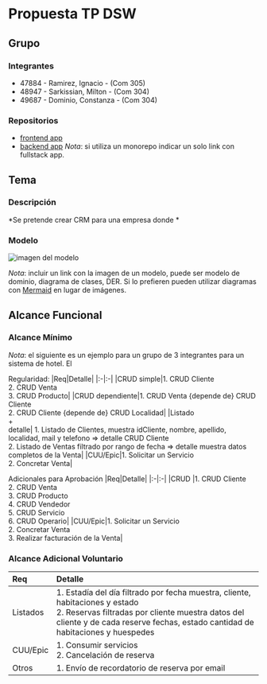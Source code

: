 # Propuesta TP DSW

## Grupo
### Integrantes
* 47884 - Ramirez, Ignacio - (Com 305)
* 48947 - Sarkissian, Milton - (Com 304)
* 49687 - Dominio, Constanza - (Com 304)

### Repositorios
* [frontend app](https://github.com/Ignacioramirez98/Tp-Dsw-FrontEnd)
* [backend app](https://github.com/Ignacioramirez98/Tp-Dsw-BackEnd)
*Nota*: si utiliza un monorepo indicar un solo link con fullstack app.

## Tema
### Descripción
*Se pretende crear CRM para una empresa donde *

### Modelo
![imagen del modelo]()

*Nota*: incluir un link con la imagen de un modelo, puede ser modelo de dominio, diagrama de clases, DER. Si lo prefieren pueden utilizar diagramas con [Mermaid](https://mermaid.js.org) en lugar de imágenes.

## Alcance Funcional 

### Alcance Mínimo

*Nota*: el siguiente es un ejemplo para un grupo de 3 integrantes para un sistema de hotel. El 

Regularidad:
|Req|Detalle|
|:-|:-|
|CRUD simple|1. CRUD Cliente<br>2. CRUD Venta<br>3. CRUD Producto|
|CRUD dependiente|1. CRUD Venta {depende de} CRUD Cliente<br>2. CRUD Cliente {depende de} CRUD Localidad|
|Listado<br>+<br>detalle| 1. Listado de Clientes, muestra idCliente, nombre, apellido, localidad, mail y telefono  => detalle CRUD Cliente<br> 2. Listado de Ventas filtrado por rango de fecha => detalle muestra datos completos de la Venta|
|CUU/Epic|1. Solicitar un Servicio<br>2. Concretar Venta|


Adicionales para Aprobación
|Req|Detalle|
|:-|:-|
|CRUD |1. CRUD Cliente<br>2. CRUD Venta<br>3. CRUD Producto<br>4. CRUD Vendedor<br>5. CRUD Servicio<br>6. CRUD Operario|
|CUU/Epic|1. Solicitar un Servicio<br>2. Concretar Venta<br>3. Realizar facturación de la Venta|


### Alcance Adicional Voluntario

|Req|Detalle|
|:-|:-|
|Listados |1. Estadía del día filtrado por fecha muestra, cliente, habitaciones y estado <br>2. Reservas filtradas por cliente muestra datos del cliente y de cada reserve fechas, estado cantidad de habitaciones y huespedes|
|CUU/Epic|1. Consumir servicios<br>2. Cancelación de reserva|
|Otros|1. Envío de recordatorio de reserva por email|

